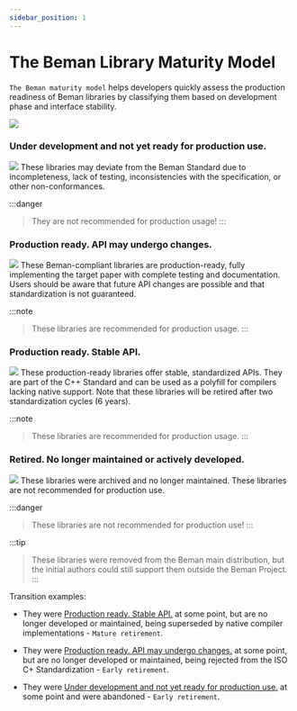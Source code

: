 ```yaml
---
sidebar_position: 1
---
```


# The Beman Library Maturity Model


<!--
SPDX-License-Identifier: Apache-2.0 WITH LLVM-exception
-->

`The Beman maturity model` helps developers quickly assess the production readiness of Beman libraries by classifying them based on development phase and interface stability.

<img src="https://radunichita.github.io/website/img/beman_flow-beman_library_maturity_model.png"/>

### Under development and not yet ready for production use.
<img src="https://radunichita.github.io/website/img/logos/beman_logo-beman_library_under_development.png" styles="{{width:5%; height:auto;}}"/> These libraries may deviate from the Beman Standard due to incompleteness, lack of testing, inconsistencies with the specification, or other non-conformances.

:::danger
> They are not recommended for production usage!
:::

### Production ready. API may undergo changes.
<img src="https://radunichita.github.io/website/img/logos/beman_logo-beman_library_production_ready_api_may_undergo_changes.png" styles="{{width:5%; height:auto;}}"/> These Beman-compliant libraries are production-ready, fully implementing the target paper with complete testing and documentation. Users should be aware that future API changes are possible and that standardization is not guaranteed.

:::note
> These libraries are recommended for production usage.
:::

### Production ready. Stable API.
<img src="https://radunichita.github.io/website/img/logos/beman_logo-beman_library_production_ready_stable_api.png" styles="{{width:5%; height:auto;}}"/> These production-ready libraries offer stable, standardized APIs.  They are part of the C++ Standard and can be used as a polyfill for compilers lacking native support. Note that these libraries will be retired after two standardization cycles (6 years).

:::note
> These libraries are recommended for production usage.
:::

### Retired. No longer maintained or actively developed.
<img src="https://radunichita.github.io/website/img/logos/beman_logo-beman_library_retired.png" styles="{{width:5%; height:auto;}}"/> These libraries were archived and no longer maintained. These libraries are not recommended for production use.


:::danger
> These libraries are not recommended for production use!
:::

:::tip
>  These libraries were removed from the Beman main distribution, but the initial authors could still support them outside the Beman Project.
:::

Transition examples:

* They were [Production ready. Stable API.](./BEMAN_LIBRARY_MATURITY_MODEL.md#production-ready-stable-api) at some point, but are no longer developed or maintained, being superseded by native compiler implementations - `Mature retirement`.

* They were [Production ready. API may undergo changes.](./BEMAN_LIBRARY_MATURITY_MODEL.md#production-ready-api-may-undergo-changes) at some point, but are no longer developed or maintained, being rejected from the ISO C+ Standardization - `Early retirement`.

* They were [Under development and not yet ready for production use.](./BEMAN_LIBRARY_MATURITY_MODEL.md#under-development-and-not-yet-ready-for-production-use) at some point and were abandoned - `Early retirement`.


